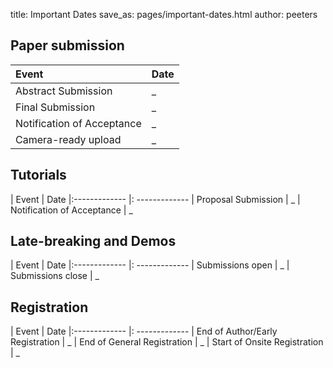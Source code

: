 title: Important Dates
save_as: pages/important-dates.html
author: peeters

## Paper submission

|Event            | Date
|:-------------   |:-------------
| Abstract Submission         | _
| Final Submission            | _
| Notification of Acceptance  | _
| Camera-ready upload         | _

## Tutorials

| Event                       |  Date
|:-------------               |: -------------
| Proposal Submission         | _
| Notification of Acceptance  | _

## Late-breaking and Demos

| Event             | Date
|:-------------     |: -------------
| Submissions open  | _
| Submissions close | _

## Registration

| Event                             | Date
|:-------------                     |: -------------
| End of Author/Early Registration  | _
| End of General Registration       | _
| Start of Onsite Registration      | _
